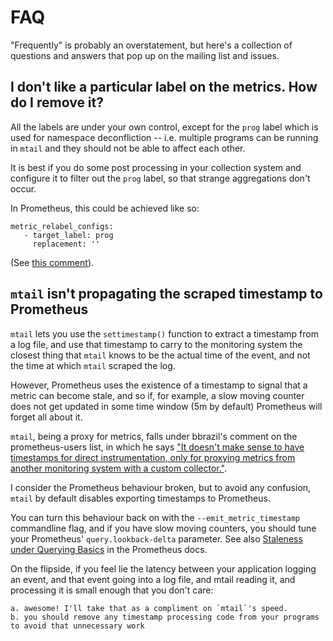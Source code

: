 # FAQ

"Frequently" is probably an overstatement, but here's a collection of questions and answers that pop up on the mailing list and issues.

## I don't like a particular label on the metrics.  How do I remove it?

All the labels are under your own control, except for the `prog` label which is used for namespace deconfliction -- i.e. multiple programs can be running in `mtail` and they should not be able to affect each other.

It is best if you do some post processing in your collection system and configure it to filter out the `prog` label, so that strange aggregations don't occur.

In Prometheus, this could be achieved like so:

```
metric_relabel_configs:
   - target_label: prog
     replacement: ''
```

(See [this comment](https://github.com/google/mtail/issues/59#issuecomment-303531070)).


## `mtail` isn't propagating the scraped timestamp to Prometheus

`mtail` lets you use the `settimestamp()` function to extract a timestamp from
a log file, and use that timestamp to carry to the monitoring system the
closest thing that `mtail` knows to be the actual time of the event, and not
the time at which `mtail` scraped the log.

However, Prometheus uses the existence of a timestamp to signal that a metric
can become stale, and so if, for example, a slow moving counter does not get
updated in some time window (5m by default) Prometheus will forget all about
it.

`mtail`, being a proxy for metrics, falls under bbrazil's comment on the
prometheus-users list, in which he says ["It doesn't make sense to have
timestamps for direct instrumentation, only for proxying metrics from another
monitoring system with a custom
collector."](https://groups.google.com/forum/#!msg/prometheus-users/qgxKH6_gYzM/LyO5wGO6BwAJ).

I consider the Prometheus behaviour broken, but to avoid any confusion,
`mtail` by default disables exporting timestamps to Prometheus.

You can turn this behaviour back on with the `--emit_metric_timestamp`
commandline flag, and if you have slow moving counters, you should tune your
Prometheus' `query.lookback-delta` parameter.  See also [Staleness under
Querying
Basics](https://prometheus.io/docs/prometheus/latest/querying/basics/#staleness)
in the Prometheus docs.

On the flipside, if you feel lie the latency between your application logging an event, and that event going into a log file, and mtail reading it, and processing it is small enough that you don't care:

    a. awesome! I'll take that as a compliment on `mtail`'s speed.
    b. you should remove any timestamp processing code from your programs to avoid that unnecessary work
    
